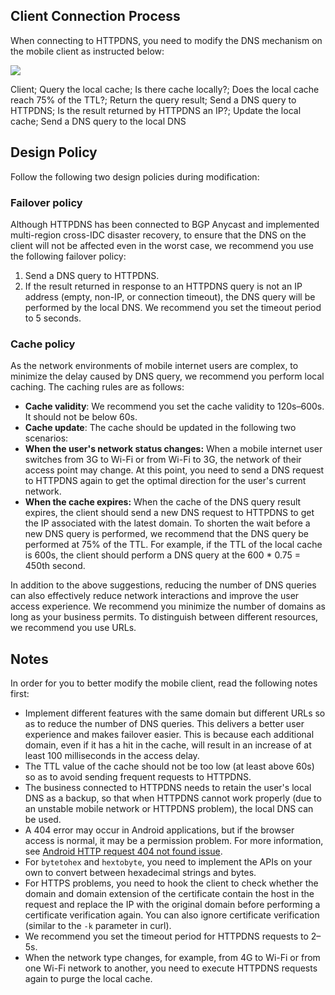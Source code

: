 ﻿## Client Connection Process
When connecting to HTTPDNS, you need to modify the DNS mechanism on the mobile client as instructed below:

![](https://main.qcloudimg.com/raw/14701588dd29f0af9e0a793753e99b32.jpg)



Client; Query the local cache; Is there cache locally?; Does the local cache reach 75% of the TTL?; Return the query result; Send a DNS query to HTTPDNS; Is the result returned by HTTPDNS an IP?; Update the local cache; Send a DNS query to the local DNS

## Design Policy
Follow the following two design policies during modification:

### Failover policy
Although HTTPDNS has been connected to BGP Anycast and implemented multi-region cross-IDC disaster recovery, to ensure that the DNS on the client will not be affected even in the worst case, we recommend you use the following failover policy:
1. Send a DNS query to HTTPDNS.
2. If the result returned in response to an HTTPDNS query is not an IP address (empty, non-IP, or connection timeout), the DNS query will be performed by the local DNS. We recommend you set the timeout period to 5 seconds.

### Cache policy
As the network environments of mobile internet users are complex, to minimize the delay caused by DNS query, we recommend you perform local caching. The caching rules are as follows:
- **Cache validity**: We recommend you set the cache validity to 120s–600s. It should not be below 60s.
- **Cache update**:
The cache should be updated in the following two scenarios:
 - **When the user's network status changes:**
When a mobile internet user switches from 3G to Wi-Fi or from Wi-Fi to 3G, the network of their access point may change. At this point, you need to send a DNS request to HTTPDNS again to get the optimal direction for the user's current network.
 - **When the cache expires:**
When the cache of the DNS query result expires, the client should send a new DNS request to HTTPDNS to get the IP associated with the latest domain. To shorten the wait before a new DNS query is performed, we recommend that the DNS query be performed at 75% of the TTL. For example, if the TTL of the local cache is 600s, the client should perform a DNS query at the 600 \* 0.75 = 450th second.

In addition to the above suggestions, reducing the number of DNS queries can also effectively reduce network interactions and improve the user access experience. We recommend you minimize the number of domains as long as your business permits. To distinguish between different resources, we recommend you use URLs.

## Notes
In order for you to better modify the mobile client, read the following notes first:
- Implement different features with the same domain but different URLs so as to reduce the number of DNS queries. This delivers a better user experience and makes failover easier. This is because each additional domain, even if it has a hit in the cache, will result in an increase of at least 100 milliseconds in the access delay.
- The TTL value of the cache should not be too low (at least above 60s) so as to avoid sending frequent requests to HTTPDNS.
- The business connected to HTTPDNS needs to retain the user's local DNS as a backup, so that when HTTPDNS cannot work properly (due to an unstable mobile network or HTTPDNS problem), the local DNS can be used.
- A 404 error may occur in Android applications, but if the browser access is normal, it may be a permission problem. For more information, see [Android HTTP request 404 not found issue](https://stackoverflow.com/questions/10835845/android-http-request-wierd-404-not-found-issue).
- For `bytetohex` and `hextobyte`, you need to implement the APIs on your own to convert between hexadecimal strings and bytes.
- For HTTPS problems, you need to hook the client to check whether the domain and domain extension of the certificate contain the host in the request and replace the IP with the original domain before performing a certificate verification again. You can also ignore certificate verification (similar to the `-k` parameter in curl).
- We recommend you set the timeout period for HTTPDNS requests to 2–5s.
- When the network type changes, for example, from 4G to Wi-Fi or from one Wi-Fi network to another, you need to execute HTTPDNS requests again to purge the local cache.



